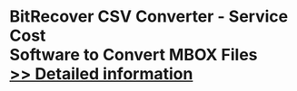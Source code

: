 # BitRecover CSV Converter - Service Cost<br />Software to Convert MBOX Files<br />[>> Detailed information](https://secure.shareit.com/shareit/product.html?productid=301010982&affiliateid=200057808)